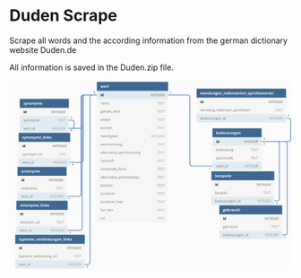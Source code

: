 # Duden Scrape
Scrape all words and the according information from the german dictionary website Duden.de

All information is saved in the Duden.zip file. 

![ER Diagram](/ER_diagram.png)
